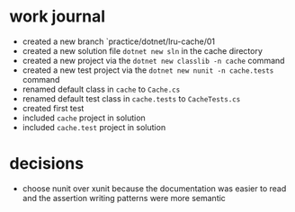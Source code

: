 # work journal

- created a new branch `practice/dotnet/lru-cache/01
- created a new solution file `dotnet new sln` in the cache directory
- created a new project via the `dotnet new classlib -n cache` command
- created a new test project via the `dotnet new nunit -n cache.tests` command
- renamed default class in `cache` to `Cache.cs`
- renamed default test class in `cache.tests` to `CacheTests.cs`
- created first test
- included `cache` project in solution
- included `cache.test` project in solution


# decisions

- choose nunit over xunit because the documentation was easier to read and the assertion writing patterns were more semantic